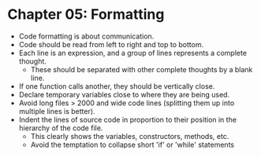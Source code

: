 # Chapter 05: Formatting

- Code formatting is about communication.
- Code should be read from left to right and top to bottom.
- Each line is an expression, and a group of lines represents a complete thought.
  - These should be separated with other complete thoughts by a blank line.
- If one function calls another, they should be vertically close.
- Declare temporary variables close to where they are being used.
- Avoid long files > 2000 and wide code lines (splitting them up into multiple lines is better).
- Indent the lines of source code in proportion to their position in the hierarchy of the code file.
  - This clearly shows the variables, constructors, methods, etc.
  - Avoid the temptation to collapse short 'if' or 'while' statements 
